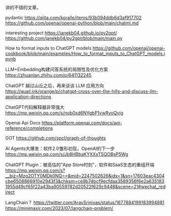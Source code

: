 讲的不错的文章。

pydantic
https://qiita.com/koralle/items/93b094ddb6d3af917702
https://github.com/openai/openai-python/blob/main/chatml.md

interesting project
https://janekb04.github.io/py2gpt/
https://github.com/janekb04/py2gpt/blob/main/main.py

How to format inputs to ChatGPT models
https://github.com/openai/openai-cookbook/blob/main/examples/How_to_format_inputs_to_ChatGPT_models.ipynb

LLM+Embedding构建问答系统的局限性及优化方案
https://zhuanlan.zhihu.com/p/641132245

ChatGPT 越过山丘之后，再来谈谈 LLM 应用方向
https://quail.ink/orange/p/chatgpt-cross-over-the-hills-and-discuss-llm-application-directions

ChatGPT代码解释器非常强大
https://mp.weixin.qq.com/s/nob0sd6NYgbP1vwRyoQvig

Openai Api Docs
https://platform.openai.com/docs/api-reference/completions

GOT
https://github.com/spcl/graph-of-thoughts

AI Agents大爆发：软件2.0雏形初现，OpenAI的下一步
https://mp.weixin.qq.com/s/Jb8HBbaKYXXxTSQOBsP5Wg

ChatGPT Plugin：被高估的“App Store时刻”，软件和SaaS生态的重组开端
https://mp.weixin.qq.com/s?__biz=Mzg2OTY0MDk0NQ==&mid=2247502626&idx=1&sn=17603eac4304cbe6508866910e2943f3&chksm=ce9b74bcf9ecfdaa3589356f8e2a6351831955d49cf65f22a43ba90559782d20522f629c9448&scene=21#wechat_redirect

LangChain？
https://twitter.com/AravSrinivas/status/1677884199183994881
https://minimaxir.com/2023/07/langchain-problem/